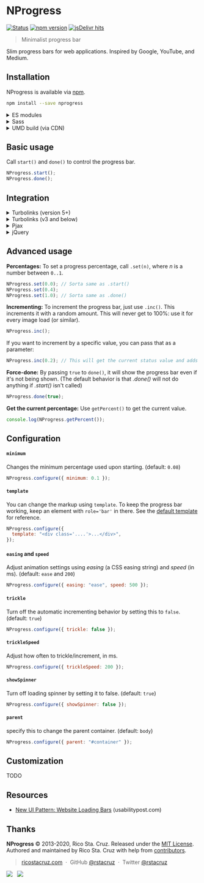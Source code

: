 # NProgress

[![Status](https://api.travis-ci.org/rstacruz/nprogress.svg?branch=master)](http://travis-ci.org/rstacruz/nprogress)
[![npm version](https://img.shields.io/npm/v/nprogress.png)](https://npmjs.org/package/nprogress "View this project on npm")
[![jsDelivr hits](https://data.jsdelivr.com/v1/package/npm/nprogress/badge?style=rounded)](https://www.jsdelivr.com/package/npm/nprogress)

> Minimalist progress bar

Slim progress bars for web applications. Inspired by Google, YouTube, and
Medium.

## Installation

NProgress is available via [npm].

```sh
npm install --save nprogress
```

<details>
<summary>ES modules</summary>

```js
import * as NProgress from "nprogress";
```

```css
@import "~nprogress/css/nprogress.css";
```

</details>

<details>
<summary>Sass</summary>

```scss
$nprogress-color: #29d;
@import "~nprogress/css/nprogress.scss";
```

</details>

<details>
<summary>UMD build (via CDN)</summary>

```html
<script src="nprogress.js"></script>
<link rel="stylesheet" href="nprogress.css" />
```

Also available via [jsdelivr] CDN:

- https://cdn.jsdelivr.net/npm/nprogress@next/dist/nprogress.umd.js
- https://cdn.jsdelivr.net/npm/nprogress@next/css/nprogress.css

</details>

## Basic usage

Call `start()` and `done()` to control the progress bar.

```js
NProgress.start();
NProgress.done();
```

## Integration

<details>
<summary>Turbolinks (version 5+)</summary>

Ensure you're using Turbolinks 5+, and use
this: (explained [here](https://github.com/rstacruz/nprogress/issues/8#issuecomment-239107109))

```js
$(document).on("turbolinks:click", function () {
  NProgress.start();
});
$(document).on("turbolinks:render", function () {
  NProgress.done();
  NProgress.remove();
});
```

</details>

<details>
<summary>Turbolinks (v3 and below)</summary>

Ensure you're using Turbolinks 1.3.0+, and use
this: (explained [here](https://github.com/rstacruz/nprogress/issues/8#issuecomment-23010560))

```js
$(document).on("page:fetch", function () {
  NProgress.start();
});
$(document).on("page:change", function () {
  NProgress.done();
});
$(document).on("page:restore", function () {
  NProgress.remove();
});
```

</details>

<details>
<summary>Pjax</summary>

Try this: (explained [here](https://github.com/rstacruz/nprogress/issues/22#issuecomment-36540472))

```js
$(document).on("pjax:start", function () {
  NProgress.start();
});
$(document).on("pjax:end", function () {
  NProgress.done();
});
```

</details>

<details>
<summary>jQuery</summary>

```js
$(document).on("ajaxStart", function () {
  NProgress.start();
});
$(document).on("ajaxStop", function () {
  NProgress.done();
});
```

</details>

## Advanced usage

**Percentages:** To set a progress percentage, call `.set(n)`, where _n_ is a
number between `0..1`.

```js
NProgress.set(0.0); // Sorta same as .start()
NProgress.set(0.4);
NProgress.set(1.0); // Sorta same as .done()
```

**Incrementing:** To increment the progress bar, just use `.inc()`. This
increments it with a random amount. This will never get to 100%: use it for
every image load (or similar).

```js
NProgress.inc();
```

If you want to increment by a specific value, you can pass that as a parameter:

```js
NProgress.inc(0.2); // This will get the current status value and adds 0.2 until status is 0.994
```

**Force-done:** By passing `true` to `done()`, it will show the progress bar
even if it's not being shown. (The default behavior is that _.done()_ will not
do anything if _.start()_ isn't called)

```js
NProgress.done(true);
```

**Get the current percentage:** Use `getPercent()` to get the current value.

```js
console.log(NProgress.getPercent());
```

## Configuration

#### `minimum`

Changes the minimum percentage used upon starting. (default: `0.08`)

```js
NProgress.configure({ minimum: 0.1 });
```

#### `template`

You can change the markup using `template`. To keep the progress bar working, keep an element with `role='bar'` in there. See the [default template] for reference.

```js
NProgress.configure({
  template: "<div class='....'>...</div>",
});
```

#### `easing` and `speed`

Adjust animation settings using _easing_ (a CSS easing string) and _speed_ (in ms). (default: `ease` and `200`)

```js
NProgress.configure({ easing: "ease", speed: 500 });
```

#### `trickle`

Turn off the automatic incrementing behavior by setting this to `false`. (default: `true`)

```js
NProgress.configure({ trickle: false });
```

#### `trickleSpeed`

Adjust how often to trickle/increment, in ms.

```js
NProgress.configure({ trickleSpeed: 200 });
```

#### `showSpinner`

Turn off loading spinner by setting it to false. (default: `true`)

```js
NProgress.configure({ showSpinner: false });
```

#### `parent`

specify this to change the parent container. (default: `body`)

```js
NProgress.configure({ parent: "#container" });
```

## Customization

TODO

## Resources

- [New UI Pattern: Website Loading Bars](http://www.usabilitypost.com/2013/08/19/new-ui-pattern-website-loading-bars/) (usabilitypost.com)

[default template]: https://github.com/rstacruz/nprogress/blob/master/nprogress.js#L31
[turbolinks]: https://github.com/rails/turbolinks
[nprogress.js]: http://ricostacruz.com/nprogress/nprogress.js
[nprogress.css]: http://ricostacruz.com/nprogress/nprogress.css

## Thanks

**NProgress** © 2013-2020, Rico Sta. Cruz. Released under the [MIT License].<br>
Authored and maintained by Rico Sta. Cruz with help from [contributors].

> [ricostacruz.com](http://ricostacruz.com) &nbsp;&middot;&nbsp;
> GitHub [@rstacruz](https://github.com/rstacruz) &nbsp;&middot;&nbsp;
> Twitter [@rstacruz](https://twitter.com/rstacruz)

[mit license]: http://mit-license.org/
[contributors]: http://github.com/rstacruz/nprogress/contributors

[![](https://img.shields.io/github/followers/rstacruz.svg?style=social&label=@rstacruz)](https://github.com/rstacruz) &nbsp;
[![](https://img.shields.io/twitter/follow/rstacruz.svg?style=social&label=@rstacruz)](https://twitter.com/rstacruz)

[npm]: https://www.npmjs.org/package/nprogress
[jsdelivr]: https://jsdelivr.com
